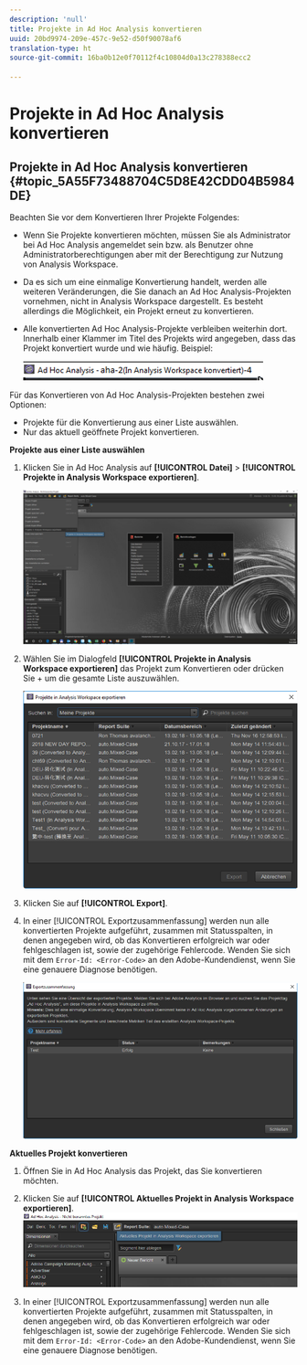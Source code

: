 ```yaml
---
description: 'null'
title: Projekte in Ad Hoc Analysis konvertieren
uuid: 20bd9974-209e-457c-9e52-d50f90078af6
translation-type: ht
source-git-commit: 16ba0b12e0f70112f4c10804d0a13c278388ecc2

---
```



# Projekte in Ad Hoc Analysis konvertieren

## Projekte in Ad Hoc Analysis konvertieren {#topic_5A55F73488704C5D8E42CDD04B5984DE}

Beachten Sie vor dem Konvertieren Ihrer Projekte Folgendes:

* Wenn Sie Projekte konvertieren möchten, müssen Sie als Administrator bei Ad Hoc Analysis angemeldet sein bzw. als Benutzer ohne Administratorberechtigungen aber mit der Berechtigung zur Nutzung von Analysis Workspace.
* Da es sich um eine einmalige Konvertierung handelt, werden alle weiteren Veränderungen, die Sie danach an Ad Hoc Analysis-Projekten vornehmen, nicht in Analysis Workspace dargestellt. Es besteht allerdings die Möglichkeit, ein Projekt erneut zu konvertieren.
* Alle konvertierten Ad Hoc Analysis-Projekte verbleiben weiterhin dort. Innerhalb einer Klammer im Titel des Projekts wird angegeben, dass das Projekt konvertiert wurde und wie häufig. Beispiel:

   ![](assets/aha_title_converted.png)

Für das Konvertieren von Ad Hoc Analysis-Projekten bestehen zwei Optionen:

* Projekte für die Konvertierung aus einer Liste auswählen.
* Nur das aktuell geöffnete Projekt konvertieren.

**Projekte aus einer Liste auswählen**

1. Klicken Sie in Ad Hoc Analysis auf **[!UICONTROL Datei]** > **[!UICONTROL Projekte in Analysis Workspace exportieren]**.

   ![](assets/aha2aw_convert.png)

1. Wählen Sie im Dialogfeld **[!UICONTROL Projekte in Analysis Workspace exportieren]** das Projekt zum Konvertieren oder drücken Sie  +  um die gesamte Liste auszuwählen.

   ![](assets/aha2aw_projects.png)

1. Klicken Sie auf **[!UICONTROL Export]**.
1. In einer [!UICONTROL Exportzusammenfassung] werden nun alle konvertierten Projekte aufgeführt, zusammen mit Statusspalten, in denen angegeben wird, ob das Konvertieren erfolgreich war oder fehlgeschlagen ist, sowie der zugehörige Fehlercode. Wenden Sie sich mit dem `Error-Id: <Error-Code>` an den Adobe-Kundendienst, wenn Sie eine genauere Diagnose benötigen.

   ![](assets/export_summary.png)

**Aktuelles Projekt konvertieren**

1. Öffnen Sie in Ad Hoc Analysis das Projekt, das Sie konvertieren möchten.
1. Klicken Sie auf **[!UICONTROL Aktuelles Projekt in Analysis Workspace exportieren]**.  ![](assets/export_current.png)

1. In einer [!UICONTROL Exportzusammenfassung] werden nun alle konvertierten Projekte aufgeführt, zusammen mit Statusspalten, in denen angegeben wird, ob das Konvertieren erfolgreich war oder fehlgeschlagen ist, sowie der zugehörige Fehlercode. Wenden Sie sich mit dem `Error-Id: <Error-Code>` an den Adobe-Kundendienst, wenn Sie eine genauere Diagnose benötigen.
